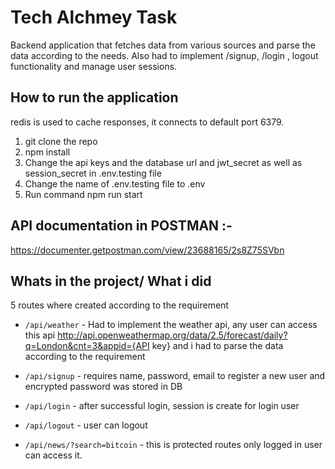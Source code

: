 # Tech Alchmey Task

Backend application that fetches data from various sources and parse the data according to the needs. Also had to implement /signup, /login , logout functionality and manage user sessions.

## How to run the application

redis is used to cache responses, it connects to default port 6379.

1. git clone the repo
2. npm install
3. Change the api keys and the database url and jwt_secret as well as session_secret in .env.testing file
4. Change the name of .env.testing file to .env
5. Run command npm run start
## API documentation in POSTMAN :-

https://documenter.getpostman.com/view/23688165/2s8Z75SVbn

## Whats in the project/ What i did

5 routes where created according to the requirement 

- `/api/weather` - Had to implement the weather api, any user can access this api http://api.openweathermap.org/data/2.5/forecast/daily?q=London&cnt=3&appid={API key} and i had to parse the data according to the requirement

- `/api/signup` - requires name, password, email to register a new user and encrypted password was stored in DB
- `/api/login` - after successful login, session is create for login user
- `/api/logout` - user can logout
- `/api/news/?search=bitcoin` - this is protected routes only logged in user can access it.
